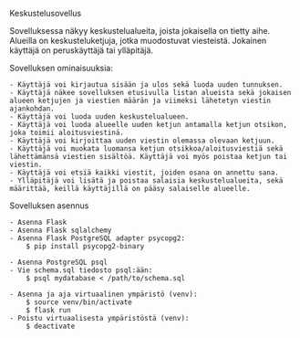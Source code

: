 Keskustelusovellus

Sovelluksessa näkyy keskustelualueita, joista jokaisella on tietty aihe. Alueilla on keskusteluketjuja, jotka muodostuvat viesteistä. Jokainen käyttäjä on peruskäyttäjä tai ylläpitäjä.

Sovelluksen ominaisuuksia:

    - Käyttäjä voi kirjautua sisään ja ulos sekä luoda uuden tunnuksen.
    - Käyttäjä näkee sovelluksen etusivulla listan alueista sekä jokaisen alueen ketjujen ja viestien määrän ja viimeksi lähetetyn viestin ajankohdan.
    - Käyttäjä voi luoda uuden keskustelualueen.
    - Käyttäjä voi luoda alueelle uuden ketjun antamalla ketjun otsikon, joka toimii aloitusviestinä.
    - Käyttäjä voi kirjoittaa uuden viestin olemassa olevaan ketjuun.
    - Käyttäjä voi muokata luomansa ketjun otsikkoa/aloitusviestiä sekä lähettämänsä viestien sisältöä. Käyttäjä voi myös poistaa ketjun tai viestin.
    - Käyttäjä voi etsiä kaikki viestit, joiden osana on annettu sana.
    - Ylläpitäjä voi lisätä ja poistaa salaisia keskustelualueita, sekä määrittää, keillä käyttäjillä on pääsy salaiselle alueelle.


Sovelluksen asennus

    - Asenna Flask
    - Asenna Flask sqlalchemy
    - Asenna Flask PostgreSQL adapter psycopg2:
        $ pip install psycopg2-binary

    - Asenna PostgreSQL psql
    - Vie schema.sql tiedosto psql:ään:
        $ psql mydatabase < /path/to/schema.sql

    - Asenna ja aja virtuaalinen ympäristö (venv):
        $ source venv/bin/activate
        $ flask run
    - Poistu virtuaalisesta ympäristöstä (venv):
        $ deactivate
